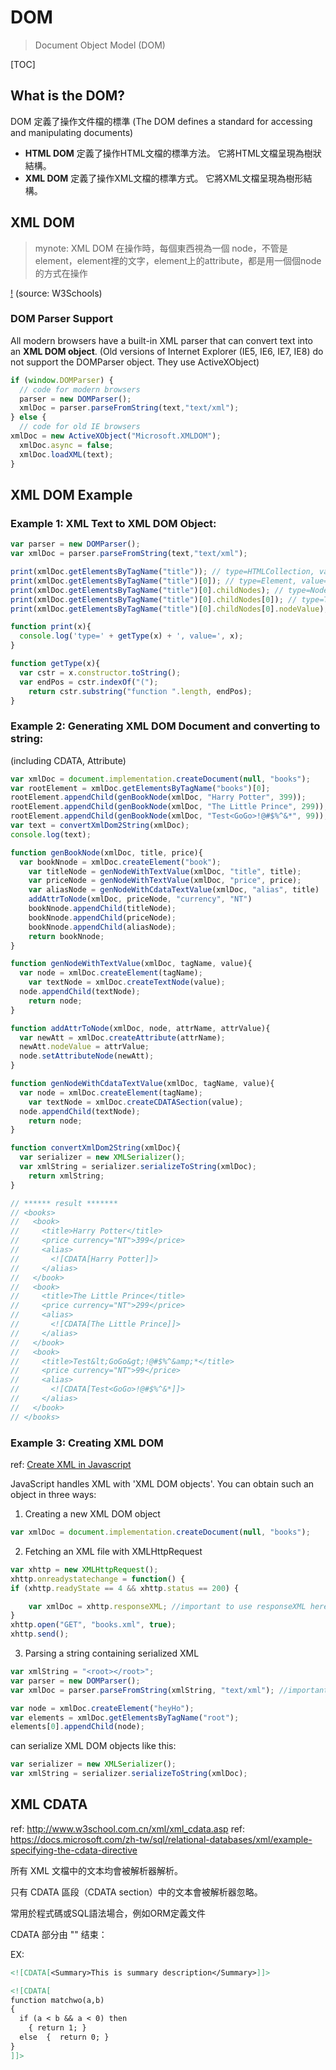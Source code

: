 # DOM

> Document Object Model (DOM)

[TOC]

## What is the DOM?

DOM 定義了操作文件檔的標準
(The DOM defines a standard for accessing and manipulating documents)

* **HTML DOM** 定義了操作HTML文檔的標準方法。 它將HTML文檔呈現為樹狀結構。
* **XML DOM** 定義了操作XML文檔的標準方式。 它將XML文檔呈現為樹形結構。


## XML DOM

> mynote: XML DOM 在操作時，每個東西視為一個 node，不管是element，element裡的文字，element上的attribute，都是用一個個node的方式在操作

[!](https://www.w3schools.com/xml/nodetree.gif)
(source: W3Schools)


### DOM Parser Support

All modern browsers have a built-in XML parser that can convert text into an **XML DOM object**.
(Old versions of Internet Explorer (IE5, IE6, IE7, IE8) do not support the DOMParser object. They use ActiveXObject)


````js
if (window.DOMParser) {
  // code for modern browsers
  parser = new DOMParser();
  xmlDoc = parser.parseFromString(text,"text/xml");
} else {
  // code for old IE browsers
xmlDoc = new ActiveXObject("Microsoft.XMLDOM");
  xmlDoc.async = false;
  xmlDoc.loadXML(text);
}
````

## XML DOM Example

### Example 1: XML Text to XML DOM Object:

````js
var parser = new DOMParser();
var xmlDoc = parser.parseFromString(text,"text/xml");

print(xmlDoc.getElementsByTagName("title")); // type=HTMLCollection, value= HTMLCollection(3) [title, title, title]
print(xmlDoc.getElementsByTagName("title")[0]); // type=Element, value= <title>The Little Prince</title>
print(xmlDoc.getElementsByTagName("title")[0].childNodes); // type=NodeList, value= NodeList [text]
print(xmlDoc.getElementsByTagName("title")[0].childNodes[0]); // type=Text, value= "The Little Prince"
print(xmlDoc.getElementsByTagName("title")[0].childNodes[0].nodeValue); //type=String, value= The Little Prince

function print(x){
  console.log('type=' + getType(x) + ', value=', x);
}

function getType(x){
  var cstr = x.constructor.toString();
  var endPos = cstr.indexOf("(");
    return cstr.substring("function ".length, endPos);
}
````


### Example 2: Generating XML DOM Document and converting to string:
(including CDATA, Attribute)

````js
var xmlDoc = document.implementation.createDocument(null, "books");
var rootElement = xmlDoc.getElementsByTagName("books")[0];
rootElement.appendChild(genBookNode(xmlDoc, "Harry Potter", 399));
rootElement.appendChild(genBookNode(xmlDoc, "The Little Prince", 299));
rootElement.appendChild(genBookNode(xmlDoc, "Test<GoGo>!@#$%^&*", 99));
var text = convertXmlDom2String(xmlDoc);
console.log(text);

function genBookNode(xmlDoc, title, price){
  var bookNnode = xmlDoc.createElement("book");
    var titleNode = genNodeWithTextValue(xmlDoc, "title", title);
    var priceNode = genNodeWithTextValue(xmlDoc, "price", price);
    var aliasNode = genNodeWithCdataTextValue(xmlDoc, "alias", title)
    addAttrToNode(xmlDoc, priceNode, "currency", "NT")
    bookNnode.appendChild(titleNode);
    bookNnode.appendChild(priceNode);
    bookNnode.appendChild(aliasNode);
    return bookNnode;
}

function genNodeWithTextValue(xmlDoc, tagName, value){
  var node = xmlDoc.createElement(tagName);
    var textNode = xmlDoc.createTextNode(value);
  node.appendChild(textNode);
    return node;
}

function addAttrToNode(xmlDoc, node, attrName, attrValue){
  var newAtt = xmlDoc.createAttribute(attrName);
  newAtt.nodeValue = attrValue;
  node.setAttributeNode(newAtt);
}

function genNodeWithCdataTextValue(xmlDoc, tagName, value){
  var node = xmlDoc.createElement(tagName);
    var textNode = xmlDoc.createCDATASection(value);
  node.appendChild(textNode);
    return node;
}

function convertXmlDom2String(xmlDoc){
  var serializer = new XMLSerializer();
  var xmlString = serializer.serializeToString(xmlDoc);
    return xmlString;
}

// ****** result *******
// <books>
//   <book>
//     <title>Harry Potter</title>
//     <price currency="NT">399</price>
//     <alias>
//       <![CDATA[Harry Potter]]>
//     </alias>
//   </book>
//   <book>
//     <title>The Little Prince</title>
//     <price currency="NT">299</price>
//     <alias>
//       <![CDATA[The Little Prince]]>
//     </alias>
//   </book>
//   <book>
//     <title>Test&lt;GoGo&gt;!@#$%^&amp;*</title>
//     <price currency="NT">99</price>
//     <alias>
//       <![CDATA[Test<GoGo>!@#$%^&*]]>
//     </alias>
//   </book>
// </books>
````


### Example 3: Creating XML DOM

ref: [Create XML in Javascript](https://stackoverflow.com/questions/14340894/create-xml-in-javascript)

JavaScript handles XML with 'XML DOM objects'. You can obtain such an object in three ways:

1. Creating a new XML DOM object

````js
var xmlDoc = document.implementation.createDocument(null, "books");
````

2. Fetching an XML file with XMLHttpRequest

````js
var xhttp = new XMLHttpRequest();
xhttp.onreadystatechange = function() {
if (xhttp.readyState == 4 && xhttp.status == 200) {

    var xmlDoc = xhttp.responseXML; //important to use responseXML here
}
xhttp.open("GET", "books.xml", true);
xhttp.send();
````

3. Parsing a string containing serialized XML

````js
var xmlString = "<root></root>";
var parser = new DOMParser();
var xmlDoc = parser.parseFromString(xmlString, "text/xml"); //important to use "text/xml"
````


````js
var node = xmlDoc.createElement("heyHo");
var elements = xmlDoc.getElementsByTagName("root");
elements[0].appendChild(node);
````

can serialize XML DOM objects like this:

````js
var serializer = new XMLSerializer();
var xmlString = serializer.serializeToString(xmlDoc);
````


## XML CDATA

ref: http://www.w3school.com.cn/xml/xml_cdata.asp
ref: https://docs.microsoft.com/zh-tw/sql/relational-databases/xml/example-specifying-the-cdata-directive

所有 XML 文檔中的文本均會被解析器解析。

只有 CDATA 區段（CDATA section）中的文本會被解析器忽略。

常用於程式碼或SQL語法場合，例如ORM定義文件


CDATA 部分由 "<![CDATA[" 开始，由 "]]>" 结束：

EX:
````xml
<![CDATA[<Summary>This is summary description</Summary>]]>

<![CDATA[
function matchwo(a,b)
{
  if (a < b && a < 0) then
    { return 1; }
  else  {  return 0; }
}
]]>
````